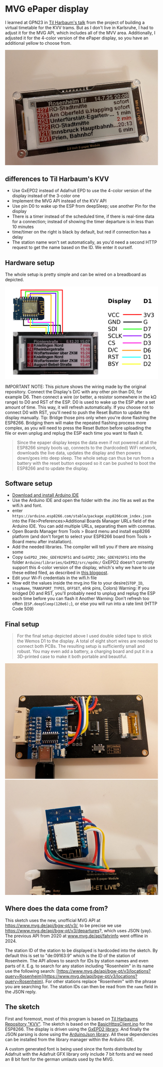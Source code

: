 
# MVG ePaper display

I learned at GPN23 in [Til Harbaum's talk](https://cfp.gulas.ch/gpn23/talk/CWFRB8/) from the project of building a virtual timetable for the KVV trams. 
But as I don't live in Karlsruhe, I had to adjust it for the MVG API, which includes all of the MVV area. 
Additionally, I adjusted it for the 4-color version of the ePaper display, so you have an additional yellow to choose from.

![Final setup](doc/mvg_final.jpg)

## differences to Til Harbaum's KVV

* Use GxEPD2 instead of Adafruit EPD to use the 4-color version of the display instead of the 3-color one
* Implement the MVG API instead of the KVV API
* Use pin D0 to wake up the ESP from deepSleep; use another Pin for the display
* There is a timer instead of the scheduled time, if there is real-time data for a connection; instead of showing the timer departure is in less than 10 minutes
* time/timer on the right is black by default, but red if connection has a delay
* The station name won't set automatically, as you'd need a second HTTP request to get the name based on the ID. We enter it ourself.

## Hardware setup

The whole setup is pretty simple and can be wired on a breadboard as depicted.

![Wiring](doc/mvg.png)

IMPORTANT NOTE: This picture shows the wiring made by the original repository. Connect the Display's D/C with any other pin than D0, for example D6. Then connect a wire (or better, a resistor somewhere in the kΩ range) to D0 and RST of the ESP. D0 is used to wake up the ESP after a set amount of time. This way, it will refresh automatically. If you choose not to connect D0 with RST, you'll need to push the Reset Button to update the display manually. Tip: Bridge those pins only when you're done flashing the ESP8266. Bridging them will make the repeated flashing process more complex, as you will need to press the Reset Button before uploading the file or even unplug and replug the ESP each time you want to flash it.

> Since the epaper display keeps the data even if not powered at all the ESP8266 simply boots up, connects to the (hardcoded) WiFi network, downloads the live data, updates the display and then powers down/goes into deep sleep. The whole setup can thus be run from a battery with the reset button exposed so it can be pushed to boot the ESP8266 and to update the display.

## Software setup

* [Download and install Arduino IDE](https://www.arduino.cc/en/software/)
* Use the Arduino IDE and open the folder with the .ino file as well as the wifi.h and font.
* enter `https://arduino.esp8266.com/stable/package_esp8266com_index.json` into the File>Preferences>Additional Boards Manager URLs field of the Arduino IDE. You can add multiple URLs, separating them with commas.
* Open Boards Manager from Tools > Board menu and install esp8266 platform (and don't forget to select your ESP8266 board from Tools > Board menu after installation).
* Add the needed libraries. The compiler will tell you if there are missing some
* Copy `GxEPD2_290c_GDEY029F51` and `GxEPD2_290c_GDEY029F51` into the folder `Arduino/libraries/GxEPD2/src/epd4c/` GxEPD2 doesn't currently support this 4-color version of the display, which's why we have to use these edited filed, as described in [this blogpost](https://kravemir.org/how-to/control-4-color-mh-et-live-epaper-using-arduino/).
* Edit your Wi-Fi credentials in the wifi.h file
* Now edit the values inside the mvg.ino file to your desire(`STOP_ID`, `stopName`, `TRANSPORT_TYPES`, `OFFSET`, eInk pins, Colors)
Warning: If you bridged D0 and RST, you'll probably need to unplug and replug the ESP each time before you can flash it
Another Warning: Don't refresh too often (`ESP.deepSleep(120e6);`), or else you will run into a rate limit (HTTP Code 509)

## Final setup

> For the final setup depicted above I used double sided tape to stick the Wemos D1 to the display. A total of eight short wires are needed to connect both PCBs. The resulting setup is sufficiently small and robust.
You may even add a battery, a charging board and put it in a 3D-printed case to make it both portable and beautiful.

![Final setup rear view](doc/mvg_rear.jpg)
![Final setup rear view](doc/mvg_rear_rear.jpg)

## Where does the data come from?

This sketch uses the new, unofficial MVG API at https://www.mvg.de/api/bgw-pt/v3/, to be precise we use https://www.mvg.de/api/bgw-pt/v3/departures?, which uses JSON (yay). The previous API from 2020 at www.mvg.de/api/fahrinfo went offline in 2024.

The station ID of the station to be displayed is hardcoded into the sketch. By default this is set to "de:09163:9" which is the ID of the station of Rosenheim. The API allows to search for IDs by station names and even parts of it. E.g. to search for any station including "Rosenheim" in its name use the following search: [https://www.mvg.de/api/bgw-pt/v3/locations?query=Rosenheim](https://www.mvg.de/api/bgw-pt/v3/locations?query=Rosenheim). For other stations replace "Rosenheim" with the phrase you are searching for. The station IDs can then be read from the `name` field in the JSON reply.

## The sketch

First and foremost, most of this program is based on [Til Harbaums Repository "KVV"](https://github.com/harbaum/kvv).
The sketch is based on the [BasicHttpsClient.ino](https://github.com/esp8266/Arduino/blob/master/libraries/ESP8266HTTPClient/examples/BasicHttpsClient/BasicHttpsClient.ino) for the ESP8266. The display is driven using the [GxEPD2 library](https://github.com/ZinggJM/GxEPD2). And finally the JSON parsing is done using the [ArduinoJson library](https://github.com/bblanchon/ArduinoJson). All these dependencies can be installed from the library manager within the Arduino IDE.

A custom generated font is being used since the fonts distributed by Adafruit with the Adafruit GFX library only include 7 bit fonts and we need an 8 bit font for the german umlauts used by the MVG.